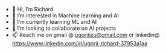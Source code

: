- 👋 Hi, I’m Richard
- 👀 I’m interested in Machine learning and AI
- 🌱 I’m currently learning ML and AI
- 💞️ I’m looking to collaborate on AI projects
- 📫 Reach me on gmail @ ugorjiizu@gmail.com or linkedin@ https://www.linkedin.com/in/ugorji-richard-37953a1aa

<!---
ugorjiizu/ugorjiizu is a ✨ special ✨ repository because its `README.md` (this file) appears on your GitHub profile.
You can click the Preview link to take a look at your changes.
--->
